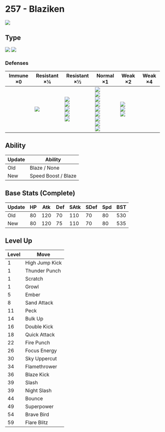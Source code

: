 # 257 - Blaziken
![][257]

## Type

![][fire]  ![][fighting]

### Defenses

Immune ×0 | Resistant ×¼ | Resistant ×½                                                           | Normal ×1                                                                                                                                        | Weak ×2                                        | Weak ×4 | 
---       | ---          | ---                                                                    | ---                                                                                                                                              | ---                                            | ---     | 
          | ![][bug]<br> | ![][steel]<br> ![][fire]<br> ![][grass]<br> ![][ice]<br> ![][dark]<br> | ![][normal]<br> ![][fighting]<br> ![][poison]<br> ![][rock]<br> ![][ghost]<br> ![][electric]<br> ![][psychic]<br> ![][dragon]<br> ![][fairy]<br> | ![][flying]<br> ![][ground]<br> ![][water]<br> |         | 

## Ability

Update | Ability             | 
---    | ---                 | 
Old    | Blaze / None        | 
New    | Speed Boost / Blaze | 

## Base Stats (Complete)

Update | HP  | Atk | Def | SAtk | SDef | Spd | BST | 
---    | --- | --- | --- | ---  | ---  | --- | --- | 
Old    | 80  | 120 | 70  | 110  | 70   | 80  | 530 | 
New    | 80  | 120 | 75  | 110  | 70   | 80  | 535 | 

## Level Up

Level | Move           | 
---   | ---            | 
1     | High Jump Kick | 
1     | Thunder Punch  | 
1     | Scratch        | 
1     | Growl          | 
5     | Ember          | 
8     | Sand Attack    | 
11    | Peck           | 
14    | Bulk Up        | 
16    | Double Kick    | 
18    | Quick Attack   | 
22    | Fire Punch     | 
26    | Focus Energy   | 
30    | Sky Uppercut   | 
34    | Flamethrower   | 
36    | Blaze Kick     | 
39    | Slash          | 
39    | Night Slash    | 
44    | Bounce         | 
49    | Superpower     | 
54    | Brave Bird     | 
59    | Flare Blitz    | 

[257]: ../img/pokemon/257.png
[normal]: ../img/types/normal.png
[fire]: ../img/types/fire.png
[fighting]: ../img/types/fighting.png
[water]: ../img/types/water.png
[flying]: ../img/types/flying.png
[grass]: ../img/types/grass.png
[poison]: ../img/types/poison.png
[electric]: ../img/types/electric.png
[ground]: ../img/types/ground.png
[psychic]: ../img/types/psychic.png
[rock]: ../img/types/rock.png
[ice]: ../img/types/ice.png
[bug]: ../img/types/bug.png
[dragon]: ../img/types/dragon.png
[ghost]: ../img/types/ghost.png
[dark]: ../img/types/dark.png
[steel]: ../img/types/steel.png
[fairy]: ../img/types/fairy.png
